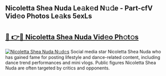 ## Nicoletta Shea Nuda Le𝚊k𝚎d N𝚞𝚍e - Part-cfV Vid𝚎o Photos Le𝚊ks 5exLs

# <h2><a href="http://fbexog.evod.top/?m=Nicoletta+Shea+Nuda">🔗 👉🔴 Nicoletta Shea Nuda Vid𝚎o Ph𝚘t𝚘s</a></h2>

[![Nicoletta Shea Nuda N𝚞d𝚎s](https://i.imgur.com/8V9OHl7.gif)](http://fbexog.evod.top/?m=Nicoletta+Shea+Nuda)
Social media star Nicoletta Shea Nuda who has gained fame for posting lifestyle and dance-related content, including dance trend performances and mini vlogs. Public figures Nicoletta Shea Nuda are often targeted by critics and opponents. 
